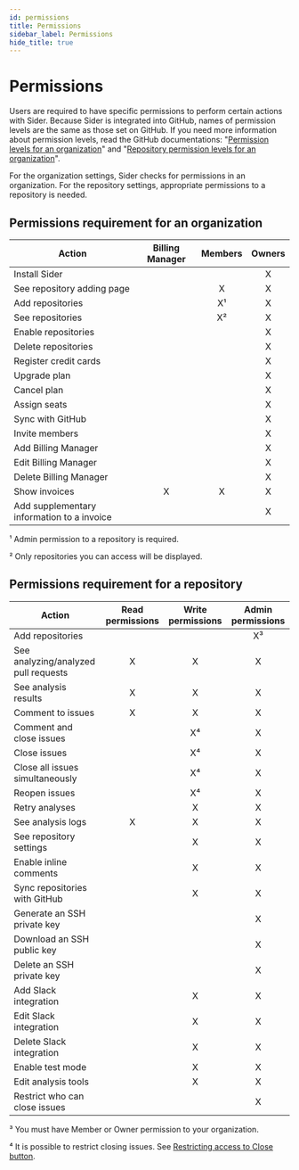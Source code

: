 ```yaml
---
id: permissions
title: Permissions
sidebar_label: Permissions
hide_title: true
---
```


# Permissions

Users are required to have specific permissions to perform certain actions with Sider. Because Sider is integrated into GitHub, names of permission levels are the same as those set on GitHub.
If you need more information about permission levels, read the GitHub documentations: "[Permission levels for an organization](https://help.github.com/articles/permission-levels-for-an-organization/)" and "[Repository permission levels for an organization](https://help.github.com/articles/repository-permission-levels-for-an-organization/)".

For the organization settings, Sider checks for permissions in an organization. For the repository settings, appropriate permissions to a repository is needed.

## Permissions requirement for an organization

| Action                                     | Billing Manager | Members | Owners |
| ------------------------------------------ | :-------------: | :-----: | :----: |
| Install Sider                              |                 |         |   X    |
| See repository adding page                 |                 |    X    |   X    |
| Add repositories                           |                 |   X¹    |   X    |
| See repositories                           |                 |   X²    |   X    |
| Enable repositories                        |                 |         |   X    |
| Delete repositories                        |                 |         |   X    |
| Register credit cards                      |                 |         |   X    |
| Upgrade plan                               |                 |         |   X    |
| Cancel plan                                |                 |         |   X    |
| Assign seats                               |                 |         |   X    |
| Sync with GitHub                           |                 |         |   X    |
| Invite members                             |                 |         |   X    |
| Add Billing Manager                        |                 |         |   X    |
| Edit Billing Manager                       |                 |         |   X    |
| Delete Billing Manager                     |                 |         |   X    |
| Show invoices                              |        X        |    X    |   X    |
| Add supplementary information to a invoice |                 |         |   X    |

¹ Admin permission to a repository is required.

² Only repositories you can access will be displayed.

## Permissions requirement for a repository

| Action                               | Read permissions | Write permissions | Admin permissions |
| ------------------------------------ | :--------------: | :---------------: | :---------------: |
| Add repositories                     |                  |                   |        X³         |
| See analyzing/analyzed pull requests |        X         |         X         |         X         |
| See analysis results                 |        X         |         X         |         X         |
| Comment to issues                    |        X         |         X         |         X         |
| Comment and close issues             |                  |        X⁴         |         X         |
| Close issues                         |                  |        X⁴         |         X         |
| Close all issues simultaneously      |                  |        X⁴         |         X         |
| Reopen issues                        |                  |        X⁴         |         X         |
| Retry analyses                       |                  |         X         |         X         |
| See analysis logs                    |        X         |         X         |         X         |
| See repository settings              |                  |         X         |         X         |
| Enable inline comments               |                  |         X         |         X         |
| Sync repositories with GitHub        |                  |         X         |         X         |
| Generate an SSH private key          |                  |                   |         X         |
| Download an SSH public key           |                  |                   |         X         |
| Delete an SSH private key            |                  |                   |         X         |
| Add Slack integration                |                  |         X         |         X         |
| Edit Slack integration               |                  |         X         |         X         |
| Delete Slack integration             |                  |         X         |         X         |
| Enable test mode                     |                  |         X         |         X         |
| Edit analysis tools                  |                  |         X         |         X         |
| Restrict who can close issues        |                  |                   |         X         |

³ You must have Member or Owner permission to your organization.

⁴ It is possible to restrict closing issues. See [Restricting access to Close button](../advanced-settings/restricting-access-to-close-button.md).
